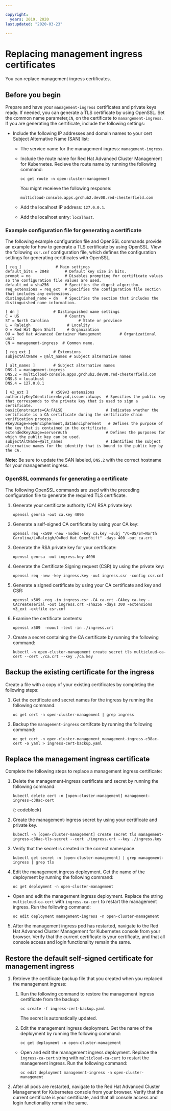 ```yaml
---

copyright:
  years: 2019, 2020
lastupdated: "2020-03-23"

---
```


# Replacing management ingress certificates

You can replace management ingress certificates.

## Before you begin

Prepare and have your `management-ingress` certificates and private keys ready. If needed, you can generate a TLS certificate by using OpenSSL. Set the common name parameter,`CN`, on the certificate to `manangement-ingress`. If you are generating the certificate, include the following settings:

* Include the following IP addresses and domain names to your cert Subject Alternative Name (SAN) list:
  * The service name for the management ingress: `management-ingress`.
  * Include the route name for Red Hat Advanced Cluster Management for Kubernetes. Recieve the route name by running the following command:

     ```
     oc get route -n open-cluster-management
     ```

     You might receieve the following response:

     ```
     multicloud-console.apps.grchub2.dev08.red-chesterfield.com
     ```
  * Add the localhost IP address: `127.0.0.1`.
  * Add the localhost entry: `localhost`.

### Example configuration file for generating a certificate

The following example configuration file and OpenSSL commands provide an example for how to generate a TLS certificate by using OpenSSL. View the following `csr.cnf` configuration file, which defines the configuration settings for generating certificates with OpenSSL.

   ```
   [ req ]               # Main settings
   default_bits = 2048       # Default key size in bits.
   prompt = no               # Disables prompting for certificate values so the configuration file values are used.
   default_md = sha256       # Specifies the digest algorithm.
   req_extensions = req_ext  # Specifies the configuration file section that includes any extensions.
   distinguished_name = dn   # Specifies the section that includes the distinguished name information.

   [ dn ]               # Distinguished name settings
   C = US                    # Country
   ST = North Carolina             # State or province
   L = Raleigh                # Locality
   O = Red Hat Open Shift     # Organization
   OU = Red Hat Advanced Container Management        # Organizational unit
   CN = management-ingress  # Common name.

   [ req_ext ]          # Extensions
   subjectAltName = @alt_names # Subject alternative names

   [ alt_names ]        # Subject alternative names
   DNS.1 = management-ingress
   DNS.2 = multicloud-console.apps.grchub2.dev08.red-chesterfield.com
   DNS.3 = localhost
   DNS.4 = 127.0.0.1

   [ v3_ext ]          # x509v3 extensions
   authorityKeyIdentifier=keyid,issuer:always  # Specifies the public key that corresponds to the private key that is used to sign a certificate.
   basicConstraints=CA:FALSE                   # Indicates whether the certificate is a CA certificate during the certificate chain verification process.
   #keyUsage=keyEncipherment,dataEncipherment   # Defines the purpose of the key that is contained in the certificate.
   extendedKeyUsage=serverAuth                 # Defines the purposes for which the public key can be used.
   subjectAltName=@alt_names                   # Identifies the subject alternative names for the identify that is bound to the public key by the CA.
   ```

   **Note:** Be sure to update the SAN labeled, `DNS.2` with the correct hostname for your management ingress.


### OpenSSL commands for generating a certificate

The following OpenSSL commands are used with the preceding configuration file to generate the required TLS certificate.

  1. Generate your certificate authority (CA) RSA private key:

     ```
     openssl genrsa -out ca.key 4096
     ```

  2. Generate a self-signed CA certificate by using your CA key:

     ```
     openssl req -x509 -new -nodes -key ca.key -subj "/C=US/ST=North Carolina/L=Raleigh/O=Red Hat OpenShift" -days 400 -out ca.crt
     ```

  3. Generate the RSA private key for your certificate:

     ```
     openssl genrsa -out ingress.key 4096
     ```

  4. Generate the Certificate Signing request (CSR) by using the private key:

     ```
     openssl req -new -key ingress.key -out ingress.csr -config csr.cnf
     ```

  5. Generate a signed certificate by using your CA certificate and key and CSR:

     ```
     openssl x509 -req -in ingress.csr -CA ca.crt -CAkey ca.key -CAcreateserial -out ingress.crt -sha256 -days 300 -extensions v3_ext -extfile csr.cnf
     ```

  6. Examine the certificate contents:

     ```
     openssl x509  -noout -text -in ./ingress.crt
     ```

  7. Create a secret containing the CA certificate by running the following command:

     ```
     kubectl -n open-cluster-management create secret tls multicloud-ca-cert --cert ./ca.crt --key ./ca.key
     ```

## Backup the existing certificate for the ingress

Create a file with a copy of your existing certificates by completing the following steps:

1. Get the certificate and secret names for the ingress by running the following command:

   ```
   oc get cert -n open-cluster-management | grep ingress
   ```

2. Backup the `management-ingress` certifcate by running the following command:

   ```
   oc get cert -n open-cluster-management management-ingress-c38ac-cert -o yaml > ingress-cert-backup.yaml
   ```

## Replace the management ingress certificate

Complete the following steps to replace a management ingress certificate:

1. Delete the management-ingress certificate and secret by running the following command:

   ```
   kubectl delete cert -n [open-cluster-management] management-ingress-c38ac-cert
   ```
   {: codeblock}

2. Create the management-ingress secret by using your certificate and private key.

   ```
   kubectl -n [open-cluster-management] create secret tls management-ingress-c38ac-tls-secret --cert ./ingress.crt --key ./ingress.key
   ```

3. Verify that the secret is created in the correct namespace.

   ```
   kubectl get secret -n [open-cluster-management] | grep management-ingress | grep tls
   ```

4. Edit the management ingress deployment. Get the name of the deployment by running the following command:

   ```
   oc get deployment -n open-cluster-management
   ```
  * Open and edit the management ingress deployment. Replace the string `multicloud-ca-cert` with `ingress-ca-cert` to restart the management ingress. Run the following command:

     ```
     oc edit deployment management-ingress -n open-cluster-management
     ```

5. After the management ingress pod has restarted, navigate to the Red Hat Advanced Cluster Management for Kubernetes console from your browser. Verify that the current certificate is your certificate, and that all console access and login functionality remain the same.

## Restore the default self-signed certificate for management ingress

1. Retrieve the certificate backup file that you created when you replaced the management ingress:

   1. Run the following command to restore the management ingress certificate from the backup:

      ```
      oc create -f ingress-cert-backup.yaml
      ```

      The secret is automatically updated.

   2. Edit the management ingress deployment. Get the name of the deployment by running the following command:

      ```
      oc get deployment -n open-cluster-management
      ```

    * Open and edit the management ingress deployment. Replace the `ingress-ca-cert` string  with `multicloud-ca-cert` to restart the management ingress. Run the following command:

         ```
         oc edit deployment management-ingress -n open-cluster-management
         ```

2. After all pods are restarted, navigate to the Red Hat Advanced Cluster Management for Kubernetes console from your browser. Verify that the current certificate is your certificate, and that all console access and login functionality remain the same.
